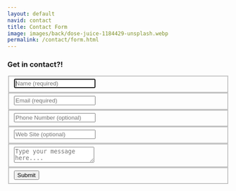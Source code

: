 ```yaml
---
layout: default
navid: contact
title: Contact Form
image: images/back/dose-juice-1184429-unsplash.webp
permalink: /contact/form.html
---
```


<div class="contact-form-container">  
  <form id="contact-form" action="mailto:contact@frootlab.org" enctype="text/plain" method="post">
    <h3>Get in contact?!</h3>
    <fieldset>
      <input placeholder="Name (required)" type="text" tabindex="1" required autofocus>
    </fieldset>
    <fieldset>
      <input placeholder="Email (required)" type="email" tabindex="2" required>
    </fieldset>
    <fieldset>
      <input placeholder="Phone Number (optional)" type="tel" tabindex="3" required>
    </fieldset>
    <fieldset>
      <input placeholder="Web Site (optional)" type="url" tabindex="4" required>
    </fieldset>
    <fieldset>
      <textarea placeholder="Type your message here...." tabindex="5" required></textarea>
    </fieldset>
    <fieldset>
      <button name="submit" type="submit" id="contact-submit" data-submit="...Sending">Submit</button>
    </fieldset>
  </form>
</div>
